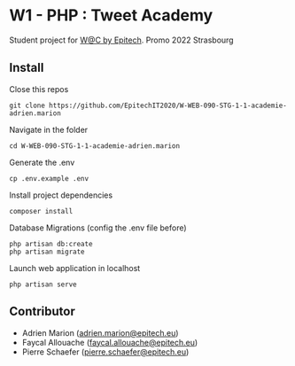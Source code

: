 # W1 - PHP : Tweet Academy
Student project for [W@C by Epitech](https://www.webacademie.org/). Promo 2022 Strasbourg

## Install

Close this repos
```
git clone https://github.com/EpitechIT2020/W-WEB-090-STG-1-1-academie-adrien.marion
```

Navigate in the folder
```
cd W-WEB-090-STG-1-1-academie-adrien.marion
```

Generate the .env
```shell
cp .env.example .env
```

Install project dependencies
```shell
composer install
```

Database Migrations (config the .env file before)
```shell
php artisan db:create
php artisan migrate
```

Launch web application in localhost
```shell
php artisan serve
```

## Contributor

- Adrien Marion (<adrien.marion@epitech.eu>)
- Faycal Allouache (<faycal.allouache@epitech.eu>)
- Pierre Schaefer (<pierre.schaefer@epitech.eu>)
